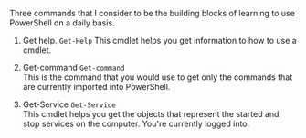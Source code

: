 Three commands that I consider to be the building blocks of learning to
use PowerShell on a daily basis. 
1. Get help.
`Get-Help`
This cmdlet helps you get information to how to use a cmdlet. 

2. Get-command
`Get-command`   
This is the command that you would use to get only the commands that are
currently imported into PowerShell.

3. Get-Service
`Get-Service`  
This cmdlet helps you get the objects that represent the started and stop
services on the computer. You're currently logged into.
